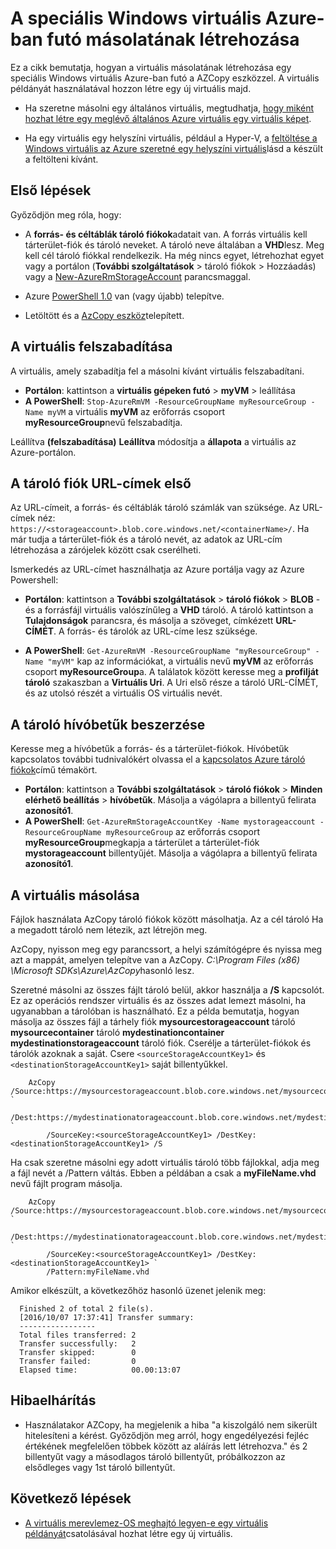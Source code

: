 <properties
    pageTitle="A speciális virtuális másolatának létrehozása az Azure-ban |} Microsoft Azure"
    description="Megtudhatja, hogy miként hozhat létre egy speciális Windows virtuális fut az Azure, az erőforrás-kezelő telepítési modell másolatát."
    services="virtual-machines-windows"
    documentationCenter=""
    authors="cynthn"
    manager="timlt"
    editor=""
    tags="azure-resource-manager"/>

<tags
    ms.service="virtual-machines-windows"
    ms.workload="infrastructure-services"
    ms.tgt_pltfrm="vm-windows"
    ms.devlang="na"
    ms.topic="article"
    ms.date="10/20/2016"
    ms.author="cynthn"/>
    
    
    
# <a name="create-a-copy-of-a-specialized-windows-vm-running-in-azure"></a>A speciális Windows virtuális Azure-ban futó másolatának létrehozása 

Ez a cikk bemutatja, hogyan a virtuális másolatának létrehozása egy speciális Windows virtuális Azure-ban futó a AZCopy eszközzel. A virtuális példányát használatával hozzon létre egy új virtuális majd. 

- Ha szeretne másolni egy általános virtuális, megtudhatja, [hogy miként hozhat létre egy meglévő általános Azure virtuális egy virtuális képet](virtual-machines-windows-capture-image.md).

- Ha egy virtuális egy helyszíni virtuális, például a Hyper-V, a [feltöltése a Windows virtuális az Azure szeretné egy helyszíni virtuális](virtual-machines-windows-upload-image.md)lásd a készült a feltölteni kívánt.


## <a name="before-you-begin"></a>Első lépések

Győződjön meg róla, hogy:

- A **forrás- és céltáblák tároló fiókok**adatait van. A forrás virtuális kell tárterület-fiók és tároló neveket. A tároló neve általában a **VHD**lesz. Meg kell cél tároló fiókkal rendelkezik. Ha még nincs egyet, létrehozhat egyet vagy a portálon (**További szolgáltatások** > tároló fiókok > Hozzáadás) vagy a [New-AzureRmStorageAccount](https://msdn.microsoft.com/library/mt607148.aspx) parancsmaggal. 

- Azure [PowerShell 1.0](../powershell-install-configure.md) van (vagy újabb) telepítve.

- Letöltött és a [AzCopy eszköz](../storage/storage-use-azcopy.md)telepített. 


## <a name="deallocate-the-vm"></a>A virtuális felszabadítása

A virtuális, amely szabadítja fel a másolni kívánt virtuális felszabadítani. 

- **Portálon**: kattintson a **virtuális gépeken futó** > **myVM** > leállítása
- **A PowerShell**: `Stop-AzureRmVM -ResourceGroupName myResourceGroup -Name myVM` a virtuális **myVM** az erőforrás csoport **myResourceGroup**nevű felszabadítja.

Leállítva **(felszabadítása)** **Leállítva** módosítja a **állapota** a virtuális az Azure-portálon.


## <a name="get-the-storage-account-urls"></a>A tároló fiók URL-címek első

Az URL-címeit, a forrás- és céltáblák tároló számlák van szüksége. Az URL-címek néz: `https://<storageaccount>.blob.core.windows.net/<containerName>/`. Ha már tudja a tárterület-fiók és a tároló nevét, az adatok az URL-cím létrehozása a zárójelek között csak cserélheti. 

Ismerkedés az URL-címet használhatja az Azure portálja vagy az Azure Powershell:

- **Portálon**: kattintson a **További szolgáltatások** > **tároló fiókok**  >  <storage account> **BLOB** - és a forrásfájl virtuális valószínűleg a **VHD** tároló. A tároló kattintson a **Tulajdonságok** parancsra, és másolja a szöveget, címkézett **URL-CÍMÉT**. A forrás- és tárolók az URL-címe lesz szüksége. 

- **A PowerShell**: `Get-AzureRmVM -ResourceGroupName "myResourceGroup" -Name "myVM"` kap az információkat, a virtuális nevű **myVM** az erőforrás csoport **myResourceGroup**a. A találatok között keresse meg a **profilját tároló** szakaszban a **Virtuális Uri**. A Uri első része a tároló URL-CÍMÉT, és az utolsó részét a virtuális OS virtuális nevét.

## <a name="get-the-storage-access-keys"></a>A tároló hívóbetűk beszerzése

Keresse meg a hívóbetűk a forrás- és a tárterület-fiókok. Hívóbetűk kapcsolatos további tudnivalókért olvassa el a [kapcsolatos Azure tároló fiókok](../storage/storage-create-storage-account.md)című témakört.

- **Portálon**: kattintson a **További szolgáltatások** > **tároló fiókok**  >  <storage account> **Minden elérhető beállítás** > **hívóbetűk**. Másolja a vágólapra a billentyű felirata **azonosító1**.
- **A PowerShell**: `Get-AzureRmStorageAccountKey -Name mystorageaccount -ResourceGroupName myResourceGroup` az erőforrás csoport **myResourceGroup**megkapja a tárterület a tárterület-fiók **mystorageaccount** billentyűjét. Másolja a vágólapra a billentyű felirata **azonosító1**.


## <a name="copy-the-vhd"></a>A virtuális másolása 

Fájlok használata AzCopy tároló fiókok között másolhatja. Az a cél tároló Ha a megadott tároló nem létezik, azt létrejön meg. 

AzCopy, nyisson meg egy parancssort, a helyi számítógépre és nyissa meg azt a mappát, amelyen telepítve van a AzCopy. *C:\Program Files (x86) \Microsoft SDKs\Azure\AzCopy*hasonló lesz. 

Szeretné másolni az összes fájlt tároló belül, akkor használja a **/S** kapcsolót. Ez az operációs rendszer virtuális és az összes adat lemezt másolni, ha ugyanabban a tárolóban is használható. Ez a példa bemutatja, hogyan másolja az összes fájl a tárhely fiók **mysourcestorageaccount** tároló **mysourcecontainer** tároló **mydestinationcontainer** **mydestinationstorageaccount** tároló fiók. Cserélje a tárterület-fiókok és tárolók azoknak a saját. Csere `<sourceStorageAccountKey1>` és `<destinationStorageAccountKey1>` saját billentyűkkel.

```
    AzCopy /Source:https://mysourcestorageaccount.blob.core.windows.net/mysourcecontainer `
        /Dest:https://mydestinationatorageaccount.blob.core.windows.net/mydestinationcontainer `
        /SourceKey:<sourceStorageAccountKey1> /DestKey:<destinationStorageAccountKey1> /S
```

Ha csak szeretne másolni egy adott virtuális tároló több fájlokkal, adja meg a fájl nevét a /Pattern váltás. Ebben a példában a csak a **myFileName.vhd** nevű fájlt program másolja.

```
    AzCopy /Source:https://mysourcestorageaccount.blob.core.windows.net/mysourcecontainer `
        /Dest:https://mydestinationatorageaccount.blob.core.windows.net/mydestinationcontainer `
        /SourceKey:<sourceStorageAccountKey1> /DestKey:<destinationStorageAccountKey1> `
        /Pattern:myFileName.vhd
```


Amikor elkészült, a következőhöz hasonló üzenet jelenik meg:

```
  Finished 2 of total 2 file(s).
  [2016/10/07 17:37:41] Transfer summary:
  -----------------
  Total files transferred: 2
  Transfer successfully:   2
  Transfer skipped:        0
  Transfer failed:         0
  Elapsed time:            00.00:13:07
```

## <a name="troubleshooting"></a>Hibaelhárítás

- Használatakor AZCopy, ha megjelenik a hiba "a kiszolgáló nem sikerült hitelesíteni a kérést. Győződjön meg arról, hogy engedélyezési fejléc értékének megfelelően többek között az aláírás lett létrehozva." és 2 billentyűt vagy a másodlagos tároló billentyűt, próbálkozzon az elsődleges vagy 1st tároló billentyűt.


## <a name="next-steps"></a>Következő lépések

- [A virtuális merevlemez-OS meghajtó legyen-e egy virtuális példányát](virtual-machines-windows-create-vm-specialized.md)csatolásával hozhat létre egy új virtuális.












